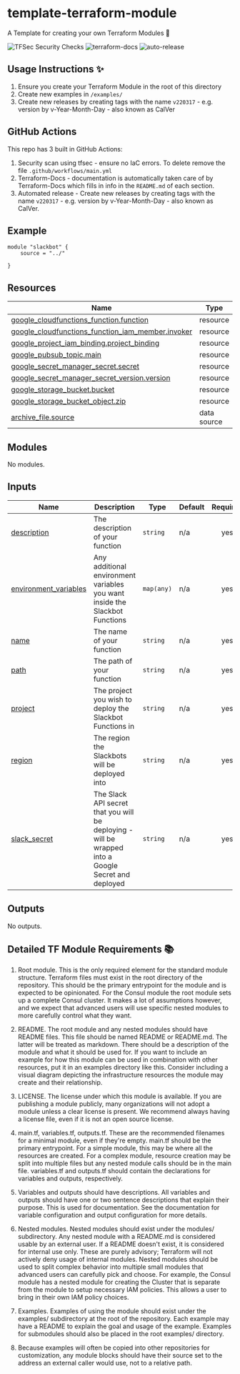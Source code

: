 # template-terraform-module
A Template for creating your own Terraform Modules :robot:

![TFSec Security Checks](https://github.com/withriley/template-terraform-module/actions/workflows/main.yml/badge.svg)
![terraform-docs](https://github.com/withriley/template-terraform-module/actions/workflows/terraform-docs.yml/badge.svg)
![auto-release](https://github.com/withriley/template-terraform-module/actions/workflows/release.yml/badge.svg)

## Usage Instructions :sparkles:

1. Ensure you create your Terraform Module in the root of this directory
2. Create new examples in `/examples/`
3. Create new releases by creating tags with the name `v220317` - e.g. version by v-Year-Month-Day - also known as CalVer

## GitHub Actions

This repo has 3 built in GitHub Actions:

1. Security scan using tfsec - ensure no IaC errors. To delete remove the file `.github/workflows/main.yml`
2. Terraform-Docs - documentation is automatically taken care of by Terraform-Docs which fills in info in the `README.md` of each section.
3. Automated release - Create new releases by creating tags with the name `v220317` - e.g. version by v-Year-Month-Day - also known as CalVer.

<!-- BEGIN_TF_DOCS -->


## Example

```hcl
module "slackbot" {
    source = "../"
    
}
```

## Resources

| Name | Type |
|------|------|
| [google_cloudfunctions_function.function](https://registry.terraform.io/providers/hashicorp/google/latest/docs/resources/cloudfunctions_function) | resource |
| [google_cloudfunctions_function_iam_member.invoker](https://registry.terraform.io/providers/hashicorp/google/latest/docs/resources/cloudfunctions_function_iam_member) | resource |
| [google_project_iam_binding.project_binding](https://registry.terraform.io/providers/hashicorp/google/latest/docs/resources/project_iam_binding) | resource |
| [google_pubsub_topic.main](https://registry.terraform.io/providers/hashicorp/google/latest/docs/resources/pubsub_topic) | resource |
| [google_secret_manager_secret.secret](https://registry.terraform.io/providers/hashicorp/google/latest/docs/resources/secret_manager_secret) | resource |
| [google_secret_manager_secret_version.version](https://registry.terraform.io/providers/hashicorp/google/latest/docs/resources/secret_manager_secret_version) | resource |
| [google_storage_bucket.bucket](https://registry.terraform.io/providers/hashicorp/google/latest/docs/resources/storage_bucket) | resource |
| [google_storage_bucket_object.zip](https://registry.terraform.io/providers/hashicorp/google/latest/docs/resources/storage_bucket_object) | resource |
| [archive_file.source](https://registry.terraform.io/providers/hashicorp/archive/latest/docs/data-sources/file) | data source |

## Modules

No modules.

## Inputs

| Name | Description | Type | Default | Required |
|------|-------------|------|---------|:--------:|
| <a name="input_description"></a> [description](#input\_description) | The description of your function | `string` | n/a | yes |
| <a name="input_environment_variables"></a> [environment\_variables](#input\_environment\_variables) | Any additional environment variables you want inside the Slackbot Functions | `map(any)` | n/a | yes |
| <a name="input_name"></a> [name](#input\_name) | The name of your function | `string` | n/a | yes |
| <a name="input_path"></a> [path](#input\_path) | The path of your function | `string` | n/a | yes |
| <a name="input_project"></a> [project](#input\_project) | The project you wish to deploy the Slackbot Functions in | `string` | n/a | yes |
| <a name="input_region"></a> [region](#input\_region) | The region the Slackbots will be deployed into | `string` | n/a | yes |
| <a name="input_slack_secret"></a> [slack\_secret](#input\_slack\_secret) | The Slack API secret that you will be deploying - will be wrapped into a Google Secret and deployed | `string` | n/a | yes |

## Outputs

No outputs.
<!-- END_TF_DOCS -->

## Detailed TF Module Requirements :books:

1. Root module. This is the only required element for the standard module structure. Terraform files must exist in the root directory of the repository. This should be the primary entrypoint for the module and is expected to be opinionated. For the Consul module the root module sets up a complete Consul cluster. It makes a lot of assumptions however, and we expect that advanced users will use specific nested modules to more carefully control what they want.

2. README. The root module and any nested modules should have README files. This file should be named README or README.md. The latter will be treated as markdown. There should be a description of the module and what it should be used for. If you want to include an example for how this module can be used in combination with other resources, put it in an examples directory like this. Consider including a visual diagram depicting the infrastructure resources the module may create and their relationship.

3. LICENSE. The license under which this module is available. If you are publishing a module publicly, many organizations will not adopt a module unless a clear license is present. We recommend always having a license file, even if it is not an open source license.

4. main.tf, variables.tf, outputs.tf. These are the recommended filenames for a minimal module, even if they're empty. main.tf should be the primary entrypoint. For a simple module, this may be where all the resources are created. For a complex module, resource creation may be split into multiple files but any nested module calls should be in the main file. variables.tf and outputs.tf should contain the declarations for variables and outputs, respectively.

5. Variables and outputs should have descriptions. All variables and outputs should have one or two sentence descriptions that explain their purpose. This is used for documentation. See the documentation for variable configuration and output configuration for more details.

6. Nested modules. Nested modules should exist under the modules/ subdirectory. Any nested module with a README.md is considered usable by an external user. If a README doesn't exist, it is considered for internal use only. These are purely advisory; Terraform will not actively deny usage of internal modules. Nested modules should be used to split complex behavior into multiple small modules that advanced users can carefully pick and choose. For example, the Consul module has a nested module for creating the Cluster that is separate from the module to setup necessary IAM policies. This allows a user to bring in their own IAM policy choices.

7. Examples. Examples of using the module should exist under the examples/ subdirectory at the root of the repository. Each example may have a README to explain the goal and usage of the example. Examples for submodules should also be placed in the root examples/ directory.

8. Because examples will often be copied into other repositories for customization, any module blocks should have their source set to the address an external caller would use, not to a relative path.